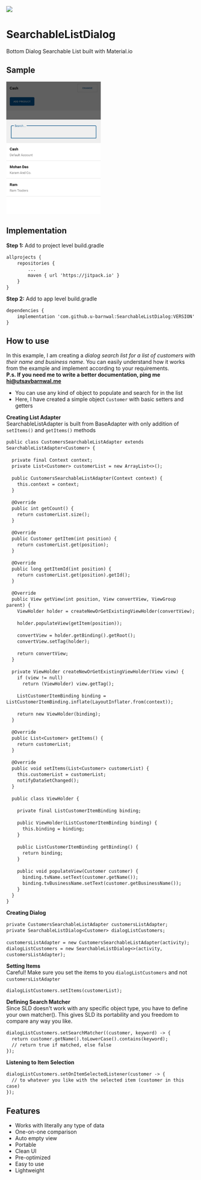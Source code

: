[![](https://jitpack.io/v/u-barnwal/SearchableListDialog.svg)](https://jitpack.io/#u-barnwal/SearchableListDialog)
# SearchableListDialog
Bottom Dialog Searchable List built with Material.io

## Sample
<img  src="./samples/preview1.jpg" height="350">

## Implementation
**Step 1:** Add to project level build.gradle

    allprojects {
		repositories {
			...
			maven { url 'https://jitpack.io' }
		}
	}

**Step 2:** Add to app level build.gradle

	dependencies {
	    implementation 'com.github.u-barnwal:SearchableListDialog:VERSION'
	}
## How to use
In this example, I am creating a <i>dialog search list for a list of customers with their name and business name</i>. You can easily understand how it works from the example and implement according to your requirements.    
**P.s. If you need me to write a better documentation, ping me hi@utsavbarnwal.me**

- You can use any kind of object to populate and search for in the list
- Here, I have created a simple object `Customer` with basic setters and getters

**Creating List Adapter**  
SearchableListAdapter is built from BaseAdapter with only addition of `setItems()` and `getItems()` methods

    public class CustomersSearchableListAdapter extends SearchableListAdapter<Customer> {

      private final Context context;
      private List<Customer> customerList = new ArrayList<>();

      public CustomersSearchableListAdapter(Context context) {
        this.context = context;
      }

      @Override
      public int getCount() {
        return customerList.size();
      }

      @Override
      public Customer getItem(int position) {
        return customerList.get(position);
      }

      @Override
      public long getItemId(int position) {
        return customerList.get(position).getId();
      }

      @Override
      public View getView(int position, View convertView, ViewGroup parent) {
        ViewHolder holder = createNewOrGetExistingViewHolder(convertView);

        holder.populateView(getItem(position));

        convertView = holder.getBinding().getRoot();
        convertView.setTag(holder);

        return convertView;
      }

      private ViewHolder createNewOrGetExistingViewHolder(View view) {
        if (view != null)
          return (ViewHolder) view.getTag();

        ListCustomerItemBinding binding = ListCustomerItemBinding.inflate(LayoutInflater.from(context));

        return new ViewHolder(binding);
      }

      @Override
      public List<Customer> getItems() {
        return customerList;
      }

      @Override
      public void setItems(List<Customer> customerList) {
        this.customerList = customerList;
        notifyDataSetChanged();
      }

      public class ViewHolder {

        private final ListCustomerItemBinding binding;

        public ViewHolder(ListCustomerItemBinding binding) {
          this.binding = binding;
        }

        public ListCustomerItemBinding getBinding() {
          return binding;
        }

        public void populateView(Customer customer) {
          binding.tvName.setText(customer.getName());
          binding.tvBusinessName.setText(customer.getBusinessName());
        }
      }
    }


**Creating Dialog**

    private CustomersSearchableListAdapter customersListAdapter;
    private SearchableListDialog<Customer> dialogListCustomers;

    customersListAdapter = new CustomersSearchableListAdapter(activity);
    dialogListCustomers = new SearchableListDialog<>(activity, customersListAdapter);

**Setting Items**  
Careful! Make sure you set the items to you `dialogListCustomers` and not `customersListAdapter`

    dialogListCustomers.setItems(customerList);

**Defining Search Matcher**  
Since SLD doesn't work with any specific object type, you have to define your own matcher(). This gives SLD its portability and you freedom to compare any way you like.

    dialogListCustomers.setSearchMatcher((customer, keyword) -> {
      return customer.getName().toLowerCase().contains(keyword);
      // return true if matched, else false
    });

**Listening to Item Selection**

    dialogListCustomers.setOnItemSelectedListener(customer -> {
      // to whatever you like with the selected item (customer in this case)
    });

## Features

 - Works with literally any type of data
 - One-on-one comparison
 - Auto empty view
 - Portable
 - Clean UI
 - Pre-optimized
 - Easy to use
 - Lightweight
